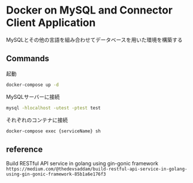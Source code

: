 # Docker on MySQL and Connector Client Application

MySQLとその他の言語を組み合わせてデータベースを用いた環境を構築する

## Commands

起動

```sh
docker-compose up -d
```

MySQLサーバーに接続

```sh
mysql -hlocalhost -utest -ptest test
```

それぞれのコンテナに接続

```sh
docker-compose exec {serviceName} sh
```

## reference

Build RESTful API service in golang using gin-gonic framework
`https://medium.com/@thedevsaddam/build-restful-api-service-in-golang-using-gin-gonic-framework-85b1a6e176f3`
